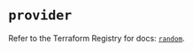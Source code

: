 # `provider`

Refer to the Terraform Registry for docs: [`random`](https://registry.terraform.io/providers/hashicorp/random/3.5.1/docs).
